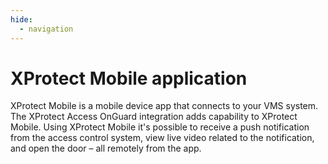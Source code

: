 ```yaml
---
hide:
  - navigation
---
```

# XProtect Mobile application
XProtect Mobile is a mobile device app that connects to your VMS system. The XProtect Access OnGuard integration adds capability to XProtect Mobile.  Using XProtect Mobile it's possible to receive a push notification from the access control system, view live video related to the notification, and open the door – all remotely from the app.
